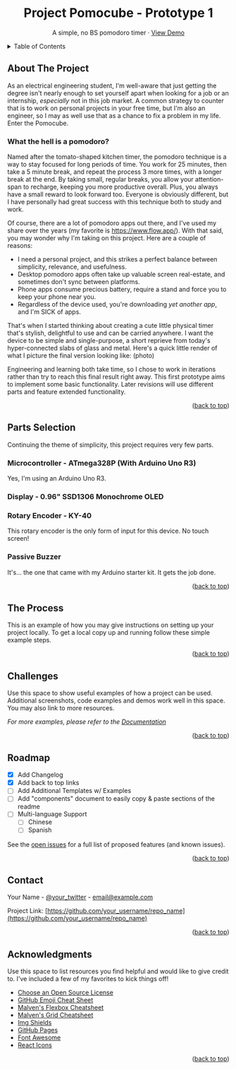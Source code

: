 <a id="readme-top"></a>

<!-- PROJECT SHIELDS -->
<!--
*** I'm using markdown "reference style" links for readability.
*** Reference links are enclosed in brackets [ ] instead of parentheses ( ).
*** See the bottom of this document for the declaration of the reference variables
*** for contributors-url, forks-url, etc. This is an optional, concise syntax you may use.
*** https://www.markdownguide.org/basic-syntax/#reference-style-links
-->

<div align="center">
  <h1 align="center">Project Pomocube - Prototype 1</h1>

  <p align="center">
    A simple, no BS pomodoro timer &middot; <a href="https://github.com/othneildrew/Best-README-Template">View Demo</a>
    <br />
  </p>
</div>



<!-- TABLE OF CONTENTS -->
<details>
  <summary>Table of Contents</summary>
  <ol>
    <li>
      <a href="#about-the-project">About The Project</a>
      <ul>
        <li><a href="#built-with">Built With</a></li>
      </ul>
    </li>
    <li>
      <a href="#getting-started">Getting Started</a>
      <ul>
        <li><a href="#prerequisites">Prerequisites</a></li>
        <li><a href="#installation">Installation</a></li>
      </ul>
    </li>
    <li><a href="#usage">Usage</a></li>
    <li><a href="#roadmap">Roadmap</a></li>
    <li><a href="#contributing">Contributing</a></li>
    <li><a href="#license">License</a></li>
    <li><a href="#contact">Contact</a></li>
    <li><a href="#acknowledgments">Acknowledgments</a></li>
  </ol>
</details>



<!-- ABOUT THE PROJECT -->
## About The Project

As an electrical engineering student, I'm well-aware that just getting the degree isn't nearly enough to set yourself apart when looking for a job or an internship, <em>especially</em> not in this job market.
A common strategy to counter that is to work on personal projects in your free time, but I'm also an engineer, so I may as well use that as a chance to fix a problem in my life. Enter the Pomocube.

### What the hell is a pomodoro?

Named after the tomato-shaped kitchen timer, the pomodoro technique is a way to stay focused for long periods of time. You work for 25 minutes, then take a 5 minute break, and repeat the process 3 more times, with a longer break at the end.
By taking small, regular breaks, you allow your attention-span to recharge, keeping you more productive overall. Plus, you always have a small reward to look forward too. Everyone is obviously different, but I have personally had
great success with this technique both to study and work.

Of course, there are a lot of pomodoro apps out there, and I've used my share over the years (my favorite is https://www.flow.app/).
With that said, you may wonder why I'm taking on this project. Here are a couple of reasons:

* I need a personal project, and this strikes a perfect balance between simplicity, relevance, and usefulness.
* Desktop pomodoro apps often take up valuable screen real-estate, and sometimes don't sync between platforms.
* Phone apps consume precious battery, require a stand and force you to keep your phone near you.
* Regardless of the device used, you're downloading <em>yet another app</em>, and I'm SICK of apps.

That's when I started thinking about creating a cute little physical timer that's stylish, delightful to use and can be carried anywhere.
I want the device to be simple and single-purpose, a short reprieve from today's hyper-connected slabs of glass and metal.
Here's a quick little render of what I picture the final version looking like:
(photo)

Engineering and learning both take time, so I chose to work in iterations rather than try to reach this final result right away. This first prototype aims to 
implement some basic functionality. Later revisions will use different parts and feature extended functionality.

<p align="right">(<a href="#readme-top">back to top</a>)</p>


## Parts Selection

Continuing the theme of simplicity, this project requires very few parts.

### Microcontroller - ATmega328P (With Arduino Uno R3)

Yes, I'm using an Arduino Uno R3. 

### Display - 0.96" SSD1306 Monochrome OLED



### Rotary Encoder - KY-40

This rotary encoder is the only form of input for this device. No touch screen!

### Passive Buzzer

It's... the one that came with my Arduino starter kit. It gets the job done.

<p align="right">(<a href="#readme-top">back to top</a>)</p>



<!-- GETTING STARTED -->
## The Process

This is an example of how you may give instructions on setting up your project locally.
To get a local copy up and running follow these simple example steps.



<p align="right">(<a href="#readme-top">back to top</a>)</p>



<!-- USAGE EXAMPLES -->
## Challenges

Use this space to show useful examples of how a project can be used. Additional screenshots, code examples and demos work well in this space. You may also link to more resources.

_For more examples, please refer to the [Documentation](https://example.com)_

<p align="right">(<a href="#readme-top">back to top</a>)</p>



<!-- ROADMAP -->
## Roadmap

- [x] Add Changelog
- [x] Add back to top links
- [ ] Add Additional Templates w/ Examples
- [ ] Add "components" document to easily copy & paste sections of the readme
- [ ] Multi-language Support
    - [ ] Chinese
    - [ ] Spanish

See the [open issues](https://github.com/othneildrew/Best-README-Template/issues) for a full list of proposed features (and known issues).

<p align="right">(<a href="#readme-top">back to top</a>)</p>

<!-- CONTACT -->
## Contact

Your Name - [@your_twitter](https://twitter.com/your_username) - email@example.com

Project Link: [https://github.com/your_username/repo_name](https://github.com/your_username/repo_name)

<p align="right">(<a href="#readme-top">back to top</a>)</p>



<!-- ACKNOWLEDGMENTS -->
## Acknowledgments

Use this space to list resources you find helpful and would like to give credit to. I've included a few of my favorites to kick things off!

* [Choose an Open Source License](https://choosealicense.com)
* [GitHub Emoji Cheat Sheet](https://www.webpagefx.com/tools/emoji-cheat-sheet)
* [Malven's Flexbox Cheatsheet](https://flexbox.malven.co/)
* [Malven's Grid Cheatsheet](https://grid.malven.co/)
* [Img Shields](https://shields.io)
* [GitHub Pages](https://pages.github.com)
* [Font Awesome](https://fontawesome.com)
* [React Icons](https://react-icons.github.io/react-icons/search)

<p align="right">(<a href="#readme-top">back to top</a>)</p>

